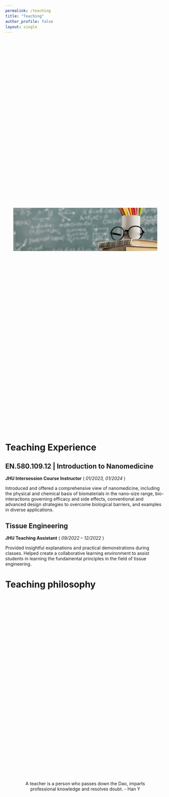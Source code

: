 ```yaml
---
permalink: /teaching
title: "Teaching"
author_profile: false
layout: single
---
```


<style>
  .center {
    display: flex;
    justify-content: center;
    align-items: center;
    height: 30vh; /* You can adjust this if needed */
  }
</style>


<div class="center">
  <img src="images/teaching2.png" alt="Centered Image">
</div>

<br> <!-- Add space here -->



# Teaching Experience

## EN.580.109.12 | Introduction to Nanomedicine	##

**JHU Intersession Course Instructor**	( *01/2023, 01/2024* )

Introduced and offered a comprehensive view of nanomedicine, including the physical and chemical basis of biomaterials in the nano-size range, bio-interactions governing efficacy and side effects, conventional and advanced design strategies to overcome biological barriers, and examples in diverse applications.

## Tissue Engineering ##	

**JHU Teaching Assistant** 	( *09/2022 – 12/2022* )

Provided insightful explanations and practical demonstrations during classes. Helped create a collaborative learning environment to assist students in learning the fundamental principles in the field of tissue engineering.

# Teaching philosophy


<style>
  .center {
    text-align: center;
    margin: auto;
    width: 90%;
  }
</style>

<div class="center">
  <p>A teacher is a person who passes down the Dao, imparts professional knowledge and resolves doubt. - Han Y</p>
</div>

